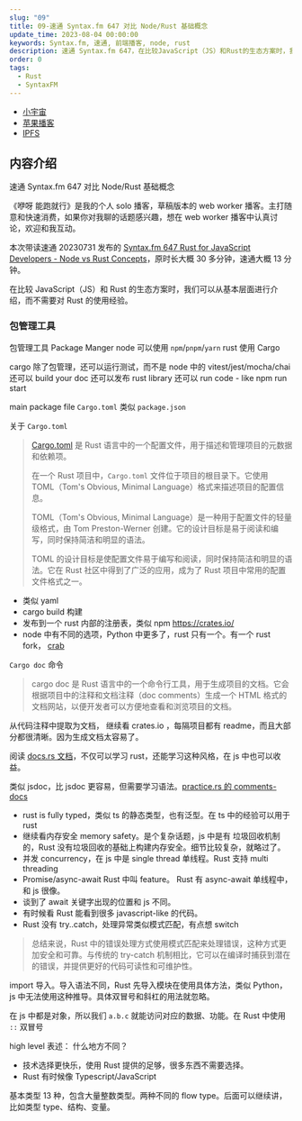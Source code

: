 ```yaml
---
slug: "09"
title: 09-速通 Syntax.fm 647 对比 Node/Rust 基础概念
update_time: 2023-08-04 00:00:00
keywords: Syntax.fm, 速通, 前端播客, node, rust
description: 速通 Syntax.fm 647，在比较JavaScript（JS）和Rust的生态方案时，我们可以从基本层面进行介绍，而不需要对Rust的使用经验。
order: 0
tags:
  - Rust
  - SyntaxFM
---
```


- [小宇宙](https://www.xiaoyuzhoufm.com/episodes/64cc79b5e490c5dee58709b4)
- [苹果播客](https://podcasts.apple.com/cn/podcast/%E5%92%BF%E5%91%80-%E8%83%BD%E8%B7%91%E5%B0%B1%E8%A1%8C/id1695704262?i=1000623398562)
- [IPFS](ipfs://bafybeiffukdukxeax4niw6bntxm36fs2rzesb6x65fcoxgukrqgs4lfgdi)

## 内容介绍

速通 Syntax.fm 647 对比 Node/Rust 基础概念

《咿呀 能跑就行》是我的个人 solo 播客，草稿版本的 web worker 播客。主打随意和快速消费，如果你对我聊的话题感兴趣，想在 web worker 播客中认真讨论，欢迎和我互动。

本次带读速通 20230731 发布的 [Syntax.fm 647 Rust for JavaScript Developers - Node vs Rust Concepts](https://syntax.fm/show/647/rust-for-javascript-developers-node-vs-rust-concepts)，原时长大概 30 多分钟，速通大概 13 分钟。

在比较 JavaScript（JS）和 Rust 的生态方案时，我们可以从基本层面进行介绍，而不需要对 Rust 的使用经验。

### 包管理工具

包管理工具 Package Manger
node 可以使用 `npm`/`pnpm`/`yarn`
rust 使用 Cargo

cargo 除了包管理，还可以运行测试，而不是 node 中的 vitest/jest/mocha/chai
还可以 build your doc
还可以发布 rust library
还可以 run code - like npm run start

main package file `Cargo.toml` 类似 `package.json`

关于 `Cargo.toml`

> [Cargo.toml](https://toml.io/en/) 是 Rust 语言中的一个配置文件，用于描述和管理项目的元数据和依赖项。
>
> 在一个 Rust 项目中，`Cargo.toml` 文件位于项目的根目录下。它使用 TOML（Tom's Obvious, Minimal Language）格式来描述项目的配置信息。
>
> TOML（Tom's Obvious, Minimal Language）是一种用于配置文件的轻量级格式，由 Tom Preston-Werner 创建。它的设计目标是易于阅读和编写，同时保持简洁和明显的语法。
>
> TOML 的设计目标是使配置文件易于编写和阅读，同时保持简洁和明显的语法。它在 Rust 社区中得到了广泛的应用，成为了 Rust 项目中常用的配置文件格式之一。

- 类似 yaml
- cargo build 构建
- 发布到一个 rust 内部的注册表，类似 npm <https://crates.io/>
- node 中有不同的选项，Python 中更多了，rust 只有一个。有一个 rust fork， [crab](https://github.com/crablang/crab)

`Cargo doc` 命令

> cargo doc 是 Rust 语言中的一个命令行工具，用于生成项目的文档。它会根据项目中的注释和文档注释（doc comments）生成一个 HTML 格式的文档网站，以便开发者可以方便地查看和浏览项目的文档。

从代码注释中提取为文档，
继续看 crates.io ，每隔项目都有 readme，而且大部分都很清晰。因为生成文档太容易了。

阅读 [docs.rs 文档](https://docs.rs/)，不仅可以学习 rust，还能学习这种风格，在 js 中也可以收益。

类似 jsdoc，比 jsdoc 更容易，但需要学习语法。[practice.rs 的 comments-docs](https://practice.rs/comments-docs.html)

- rust is fully typed，类似 ts 的静态类型，也有泛型。在 ts 中的经验可以用于 rust
- 继续看内存安全 memory safety。是个复杂话题，js 中是有 垃圾回收机制的，Rust 没有垃圾回收的基础上构建内存安全。细节比较复杂，就略过了。
- 并发 concurrency，在 js 中是 single thread 单线程。Rust 支持 multi threading
- Promise/async-await Rust 中叫 feature。 Rust 有 async-await 单线程中，和 js 很像。
- 谈到了 await 关键字出现的位置和 js 不同。
- 有时候看 Rust 能看到很多 javascript-like 的代码。
- Rust 没有 try..catch，处理异常类似模式匹配，有点想 switch

> 总结来说，Rust 中的错误处理方式使用模式匹配来处理错误，这种方式更加安全和可靠。与传统的 try-catch 机制相比，它可以在编译时捕获到潜在的错误，并提供更好的代码可读性和可维护性。

import 导入。导入语法不同，Rust 先导入模块在使用具体方法，类似 Python，js 中无法使用这种推导。具体双冒号和斜杠的用法就忽略。

在 js 中都是对象，所以我们 `a.b.c` 就能访问对应的数据、功能。在 Rust 中使用 `::` 双冒号

high level 表述：
什么地方不同？

- 技术选择更快乐，使用 Rust 提供的足够，很多东西不需要选择。
- Rust 有时候像 Typescript/JavaScript

基本类型 13 种，包含大量整数类型。两种不同的 flow type。后面可以继续讲，比如类型 type、结构、变量。
